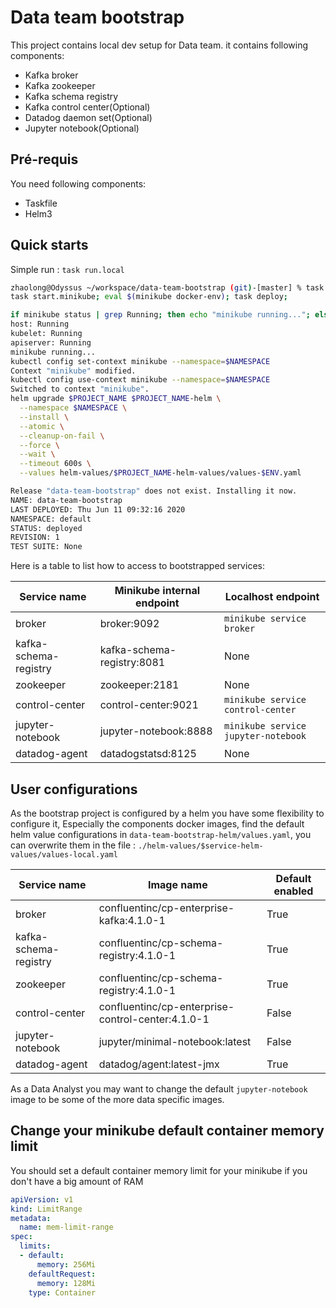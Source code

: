 # Data team bootstrap

This project contains local dev setup for Data team.
it contains following components:

- Kafka broker
- Kafka zookeeper
- Kafka schema registry
- Kafka control center(Optional)
- Datadog daemon set(Optional)
- Jupyter notebook(Optional)

## Pré-requis
You need following components:

- Taskfile
- Helm3

## Quick starts
Simple run :
``` task run.local ```
```bash
zhaolong@Odyssus ~/workspace/data-team-bootstrap (git)-[master] % task run.local             
task start.minikube; eval $(minikube docker-env); task deploy;

if minikube status | grep Running; then echo "minikube running..."; else echo "starting minikube"; minikube start; fi
host: Running
kubelet: Running
apiserver: Running
minikube running...
kubectl config set-context minikube --namespace=$NAMESPACE
Context "minikube" modified.
kubectl config use-context minikube --namespace=$NAMESPACE
Switched to context "minikube".
helm upgrade $PROJECT_NAME $PROJECT_NAME-helm \
  --namespace $NAMESPACE \
  --install \
  --atomic \
  --cleanup-on-fail \
  --force \
  --wait \
  --timeout 600s \
  --values helm-values/$PROJECT_NAME-helm-values/values-$ENV.yaml

Release "data-team-bootstrap" does not exist. Installing it now.
NAME: data-team-bootstrap
LAST DEPLOYED: Thu Jun 11 09:32:16 2020
NAMESPACE: default
STATUS: deployed
REVISION: 1
TEST SUITE: None
```
Here is a table to list how to access to bootstrapped services:

|Service name           |Minikube internal endpoint |Localhost endpoint                 |
|-----------------------|---------------------------|-----------------------------------|
|broker                 |broker:9092                | `minikube service broker `        |
|kafka-schema-registry  |kafka-schema-registry:8081 |None                               |
|zookeeper              |zookeeper:2181             |None                               |
|control-center         |control-center:9021        |`minikube service control-center`  |
|jupyter-notebook       |jupyter-notebook:8888      |`minikube service jupyter-notebook`|
|datadog-agent          |datadogstatsd:8125         |None                               |

## User configurations
As the bootstrap project is configured by a helm you have some flexibility to configure it, Especially the components docker images, find the default helm value configurations in `data-team-bootstrap-helm/values.yaml`, you can overwrite them in the file : `./helm-values/$service-helm-values/values-local.yaml`

|Service name           |Image name                                       |Default enabled |
|-----------------------|-------------------------------------------------|----------------|
|broker                 |confluentinc/cp-enterprise-kafka:4.1.0-1         |True            |
|kafka-schema-registry  |confluentinc/cp-schema-registry:4.1.0-1          |True            |
|zookeeper              |confluentinc/cp-schema-registry:4.1.0-1          |True            |
|control-center         |confluentinc/cp-enterprise-control-center:4.1.0-1|False           |
|jupyter-notebook       |jupyter/minimal-notebook:latest                  |False           |
|datadog-agent          |datadog/agent:latest-jmx                         |True            |

As a Data Analyst you may want to change the default `jupyter-notebook` image to be some of the more data specific images.

## Change your minikube default container memory limit
You should set a default container memory limit for your minikube if you don't have a big amount of RAM
``` yaml
apiVersion: v1
kind: LimitRange
metadata:
  name: mem-limit-range
spec:
  limits:
  - default:
      memory: 256Mi
    defaultRequest:
      memory: 128Mi
    type: Container
```